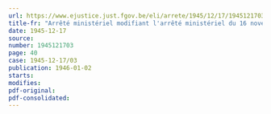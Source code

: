 ```yaml
---
url: https://www.ejustice.just.fgov.be/eli/arrete/1945/12/17/1945121703/justel
title-fr: "Arrêté ministériel modifiant l'arrêté ministériel du 16 novembre 1944, modifié par l'arrêté du 18 septembre 1945, portant réglementation de la production, de la distribution et de la consommation du gaz"
date: 1945-12-17
source:
number: 1945121703
page: 40
case: 1945-12-17/03
publication: 1946-01-02
starts:
modifies:
pdf-original:
pdf-consolidated:
---
```


